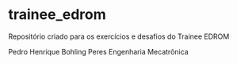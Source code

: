 # trainee_edrom
Repositório criado para os exercícios e desafios do Trainee EDROM

Pedro Henrique Bohling Peres
Engenharia Mecatrônica
